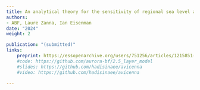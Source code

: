 ```yaml
---
title: An analytical theory for the sensitivity of regional sea level adjustment to the depth of Antarctic meltwater fluxes
authors: 
- ABF, Laure Zanna, Ian Eisenman
date: "2024"
weight: 2

publication: "(submitted)"
links:
    preprint: https://essopenarchive.org/users/751256/articles/1215851-an-analytical-theory-for-the-sensitivity-of-regional-sea-level-adjustment-to-the-depth-of-antarctic-meltwater-fluxes
    #code: https://github.com/aurora-bf/2.5_layer_model
    #slides: https://github.com/hadisinaee/avicenna
    #video: https://github.com/hadisinaee/avicenna

---
```

